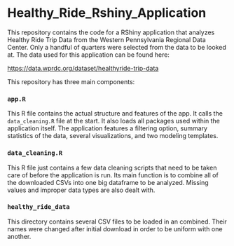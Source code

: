# Healthy_Ride_Rshiny_Application

This repository contains the code for a RShiny application that analyzes Healthy Ride Trip Data from the Western Pennsylvania Regional Data Center. Only a handful of quarters were selected from the data to be looked at. The data used for this application can be found here:

https://data.wprdc.org/dataset/healthyride-trip-data

This repository has three main components:

### `app.R`

This R file contains the actual structure and features of the app. It calls the `data_cleaning.R` file at the start. It also loads all packages used within the application itself. The application features a filtering option, summary statistics of the data, several visualizations, and two modeling templates.

### `data_cleaning.R`

This R file just contains a few data cleaning scripts that need to be taken care of before the application is run. Its main function is to combine all of the downloaded CSVs into one big dataframe to be analyzed. Missing values and improper data types are also dealt with.

### `healthy_ride_data`

This directory contains several CSV files to be loaded in an combined. Their names were changed after initial download in order to be uniform with one another.
